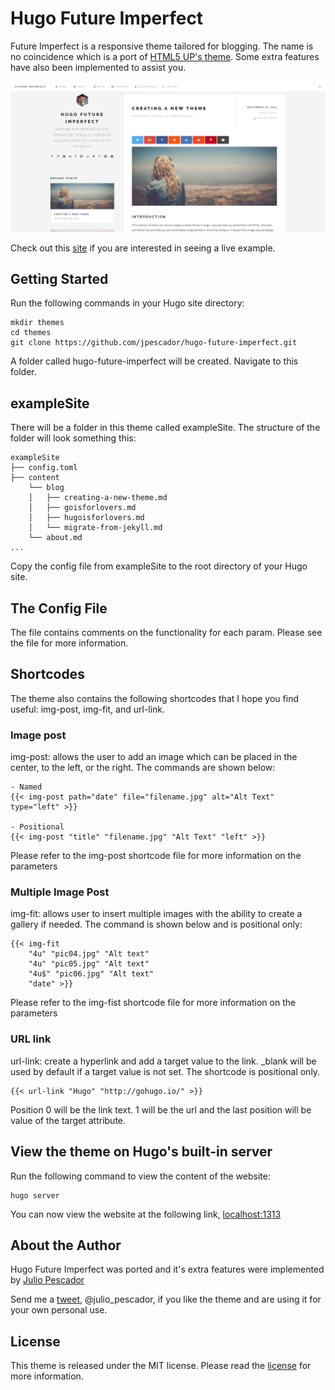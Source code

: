 # Hugo Future Imperfect

Future Imperfect is a responsive theme tailored for blogging. The name is no coincidence which is a port of [HTML5 UP's theme](http://html5up.net/future-imperfect). Some extra features have also been implemented to assist you.

![Hugo Future Imperfect Screenshot](https://raw.githubusercontent.com/jpescador/hugo-future-imperfect/master/images/screenshot.png)

Check out this [site](https://jpescador.com) if you are interested in seeing a live example.

## Getting Started

Run the following commands in your Hugo site directory:

    mkdir themes
    cd themes
    git clone https://github.com/jpescador/hugo-future-imperfect.git

A folder called hugo-future-imperfect will be created. Navigate to this folder.

## exampleSite

There will be a folder in this theme called exampleSite. The structure of the folder will look something this:

    exampleSite
    ├── config.toml
    ├── content
        └── blog
        │   ├── creating-a-new-theme.md
        │   ├── goisforlovers.md
        │   ├── hugoisforlovers.md
        │   └── migrate-from-jekyll.md
        └── about.md
    ...

Copy the config file from exampleSite to the root directory of your Hugo site.

## The Config File

The file contains comments on the functionality for each param. Please see the file for more information.

## Shortcodes
The theme also contains the following shortcodes that I hope you find useful: img-post, img-fit, and url-link.

### Image post
img-post: allows the user to add an image which can be placed in the center, to the left, or the right. The commands are shown below:

    - Named
    {{< img-post path="date" file="filename.jpg" alt="Alt Text" type="left" >}}

    - Positional
    {{< img-post "title" "filename.jpg" "Alt Text" "left" >}}

Please refer to the img-post shortcode file for more information on the parameters

### Multiple Image Post
img-fit: allows user to insert multiple images with the ability to create a gallery if needed. The command is shown below and is positional only:

    {{< img-fit
        "4u" "pic04.jpg" "Alt text"
        "4u" "pic05.jpg" "Alt text"
        "4u$" "pic06.jpg" "Alt text"
        "date" >}}

Please refer to the img-fist shortcode file for more information on the parameters


### URL link
url-link: create a hyperlink and add a target value to the link. _blank will be used by default if a target value is not set. The shortcode is positional only.

    {{< url-link "Hugo" "http://gohugo.io/" >}}

Position 0 will be the link text. 1 will be the url and the last position will be value of the target attribute.

## View the theme on Hugo's built-in server

Run the following command to view the content of the website:

    hugo server

You can now view the website at the following link, [localhost:1313](http://localhost:1313)

## About the Author

Hugo Future Imperfect was ported and it's extra features were implemented by [Julio Pescador](https://jpescador.com)

Send me a [tweet](https://twitter.com/julio_pescador), @julio_pescador, if you like the theme and are using it for your own personal use.

## License

This theme is released under the MIT license. Please read the [license](https://github.com/jpescador/hugo-future-imperfect/blob/master/LICENSE.md) for more information.
